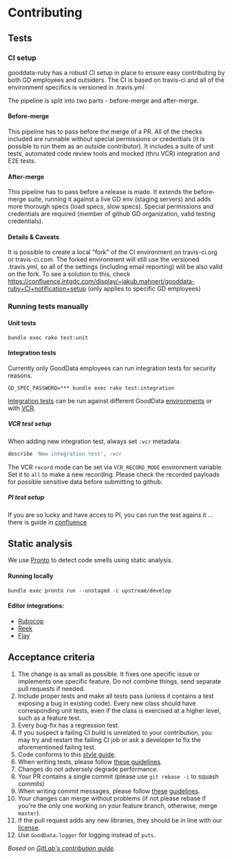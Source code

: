 # Contributing

## Tests
### CI setup
gooddata-ruby has a robust CI setup in place to ensure easy contributing by both GD employees and outsiders. The CI is based on travis-ci and all of the environment specifics is versioned in .travis.yml

The pipeline is split into two parts - before-merge and after-merge.
#### Before-merge
This pipeline has to pass before the merge of a PR. All of the checks included are runnable without special permissions or credentials (it is possible to run them as an outside contributor). It includes a suite of unit tests, automated code review tools and mocked (thru VCR) integration and E2E tests.
#### After-merge
This pipeline has to pass before a release is made. It extends the before-merge suite, running it against a live GD env (staging servers) and adds more thorough specs (load specs, slow specs). Special permissions and credentials are required (member of github GD organization, valid testing credentials).
#### Details & Caveats
It is possible to create a local "fork" of the CI environment on travis-ci.org or travis-ci.com. The forked environment will still use the versioned .travis.yml, so all of the settings (including email reporting) will be also valid on the fork. To see a solution to this, check https://confluence.intgdc.com/display/~jakub.mahnert/gooddata-ruby+CI+notification+setup (only applies to specific GD employees)
### Running tests manually 
#### Unit tests
`bundle exec rake test:unit`
#### Integration tests
Currently only GoodData employees can run integration tests for security reasons.

`GD_SPEC_PASSWORD=*** bundle exec rake test:integration`

[Integration tests](spec/integration) can be run against different GoodData [environments](spec/environment) or with 
[VCR](https://relishapp.com/vcr/vcr/docs). 

##### VCR test setup
When adding new integration test, always set `:vcr` metadata. 
```ruby
describe 'New integration test', :vcr
``` 
The VCR `record` mode can be set via `VCR_RECORD_MODE` environment variable. Set it to `all` to make a new recording.
Please check the recorded payloads for possible sensitive data before submitting to github.

##### PI test setup 
If you are so lucky and have acces to PI, you can run the test agains it ... there is guide in [confluence](https://confluence.intgdc.com/display/SCRUM/Running+Tests+on+PI)

## Static analysis
We use [Pronto](https://github.com/prontolabs/pronto) to detect code smells using static analysis.

#### Running locally
`bundle exec pronto run --unstaged -c upstream/develop`

#### Editor integrations:
- [Rubocop](https://rubocop.readthedocs.io/en/latest/integration_with_other_tools/)
- [Reek](https://github.com/troessner/reek#editor-integrations)
- [Flay](https://github.com/seattlerb/flay)

## Acceptance criteria

1. The change is as small as possible. It fixes one specific issue or implements
   one specific feature. Do not combine things, send separate pull requests if needed.
1. Include proper tests and make all tests pass (unless it contains a test
   exposing a bug in existing code). Every new class should have corresponding
   unit tests, even if the class is exercised at a higher level, such as a feature test.
1. Every bug-fix has a regression test.
1. If you suspect a failing CI build is unrelated to your contribution, you may
   try and restart the failing CI job or ask a developer to fix the
   aforementioned failing test.
1. Code conforms to this [style guide](https://github.com/bbatsov/ruby-style-guide).
1. When writing tests, please follow [these guidelines](http://betterspecs.org/).
1. Changes do not adversely degrade performance.
1. Your PR contains a single commit (please use `git rebase -i` to squash commits)
1. When writing commit messages, please follow
   [these](http://tbaggery.com/2008/04/19/a-note-about-git-commit-messages.html)
   [guidelines](http://chris.beams.io/posts/git-commit/).
1. Your changes can merge without problems (if not please rebase if you're the
   only one working on your feature branch, otherwise, merge `master`).
1. If the pull request adds any new libraries, they should be in line with our
   [license](/LICENSE).
1. Use `GoodData.logger` for logging instead of `puts`.

_Based on [GitLab's contribution guide](https://github.com/gitlabhq/gitlabhq/blob/master/CONTRIBUTING.md)._
